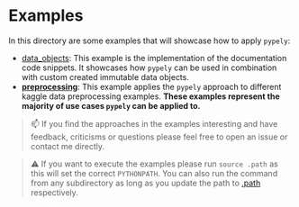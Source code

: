 # Examples
In this directory are some examples that will showcase how to apply `pypely`:

* [data_objects](./data_objects/): This example is the implementation of the documentation code snippets. It showcases how `pypely` can be used in combination with custom created immutable data objects.
* **[preprocessing](.preprocessing/)**: This example applies the `pypely` approach to different kaggle data preprocessing examples. **These examples represent the majority of use cases `pypely` can be applied to.**

> :mailbox: If you find the approaches in the examples interesting and have feedback, criticisms or questions please feel free to open an issue or contact me directly. 

> :warning: If you want to execute the examples please run `source .path` as this will set the correct `PYTHONPATH`. You can also run the command from any subdirectory as long as you update the path to [.path](../.path) respectively. 

